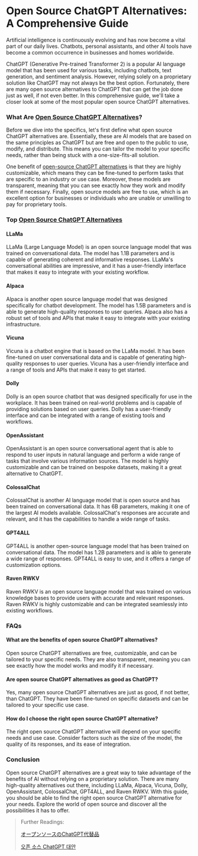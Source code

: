 # Open Source ChatGPT Alternatives: A Comprehensive Guide

Artificial intelligence is continuously evolving and has now become a vital part of our daily lives. Chatbots, personal assistants, and other AI tools have become a common occurrence in businesses and homes worldwide.

ChatGPT (Generative Pre-trained Transformer 2) is a popular AI language model that has been used for various tasks, including chatbots, text generation, and sentiment analysis. However, relying solely on a proprietary solution like ChatGPT may not always be the best option. Fortunately, there are many open source alternatives to ChatGPT that can get the job done just as well, if not even better. In this comprehensive guide, we'll take a closer look at some of the most popular open source ChatGPT alternatives.

### What Are [Open Source ChatGPT Alternatives](https://online-data-science-adeojo.vercel.app/open-source-chatgpt-alternatives-a-comprehensive-guide)?

Before we dive into the specifics, let's first define what open source ChatGPT alternatives are. Essentially, these are AI models that are based on the same principles as ChatGPT but are free and open to the public to use, modify, and distribute. This means you can tailor the model to your specific needs, rather than being stuck with a one-size-fits-all solution.

One benefit of [open-source ChatGPT alternatives](https://docs.kanaries.net/tutorials/ChatGPT/open-source-chatgpt-alternatives) is that they are highly customizable, which means they can be fine-tuned to perform tasks that are specific to an industry or use case. Moreover, these models are transparent, meaning that you can see exactly how they work and modify them if necessary. Finally, open source models are free to use, which is an excellent option for businesses or individuals who are unable or unwilling to pay for proprietary tools.

### Top [Open Source ChatGPT Alternatives](https://sites.google.com/view/data-science-notes-jack/open-source-chatgpt-alternatives)

#### LLaMa

LLaMa (Large Language Model) is an open source language model that was trained on conversational data. The model has 1.1B parameters and is capable of generating coherent and informative responses. LLaMa's conversational abilities are impressive, and it has a user-friendly interface that makes it easy to integrate with your existing workflow.

#### Alpaca

Alpaca is another open source language model that was designed specifically for chatbot development. The model has 1.5B parameters and is able to generate high-quality responses to user queries. Alpaca also has a robust set of tools and APIs that make it easy to integrate with your existing infrastructure.

#### Vicuna

Vicuna is a chatbot engine that is based on the LLaMa model. It has been fine-tuned on user conversational data and is capable of generating high-quality responses to user queries. Vicuna has a user-friendly interface and a range of tools and APIs that make it easy to get started.

#### Dolly

Dolly is an open source chatbot that was designed specifically for use in the workplace. It has been trained on real-world problems and is capable of providing solutions based on user queries. Dolly has a user-friendly interface and can be integrated with a range of existing tools and workflows.

#### OpenAssistant

OpenAssistant is an open source conversational agent that is able to respond to user inputs in natural language and perform a wide range of tasks that involve various information sources. The model is highly customizable and can be trained on bespoke datasets, making it a great alternative to ChatGPT.

#### ColossalChat

ColossalChat is another AI language model that is open source and has been trained on conversational data. It has 6B parameters, making it one of the largest AI models available. ColossalChat's responses are accurate and relevant, and it has the capabilities to handle a wide range of tasks.

#### GPT4ALL

GPT4ALL is another open-source language model that has been trained on conversational data. The model has 1.2B parameters and is able to generate a wide range of responses. GPT4ALL is easy to use, and it offers a range of customization options.

#### Raven RWKV

Raven RWKV is an open source language model that was trained on various knowledge bases to provide users with accurate and relevant responses. Raven RWKV is highly customizable and can be integrated seamlessly into existing workflows.

### FAQs

#### What are the benefits of open source ChatGPT alternatives?

Open source ChatGPT alternatives are free, customizable, and can be tailored to your specific needs. They are also transparent, meaning you can see exactly how the model works and modify it if necessary.

#### Are open source ChatGPT alternatives as good as ChatGPT?

Yes, many open source ChatGPT alternatives are just as good, if not better, than ChatGPT. They have been fine-tuned on specific datasets and can be tailored to your specific use case.

#### How do I choose the right open source ChatGPT alternative?

The right open source ChatGPT alternative will depend on your specific needs and use case. Consider factors such as the size of the model, the quality of its responses, and its ease of integration.

### Conclusion

Open source ChatGPT alternatives are a great way to take advantage of the benefits of AI without relying on a proprietary solution. There are many high-quality alternatives out there, including LLaMa, Alpaca, Vicuna, Dolly, OpenAssistant, ColossalChat, GPT4ALL, and Raven RWKV. With this guide, you should be able to find the right open source ChatGPT alternative for your needs. Explore the world of open source and discover all the possibilities it has to offer.

> Further Readings:
>
> [オープンソースのChatGPT代替品](https://docs.kanaries.net/ja/tutorials/ChatGPT/open-source-chatgpt-alternatives)
>
> [오픈 소스 ChatGPT 대안](https://docs.kanaries.net/ko/tutorials/ChatGPT/open-source-chatgpt-alternatives)
